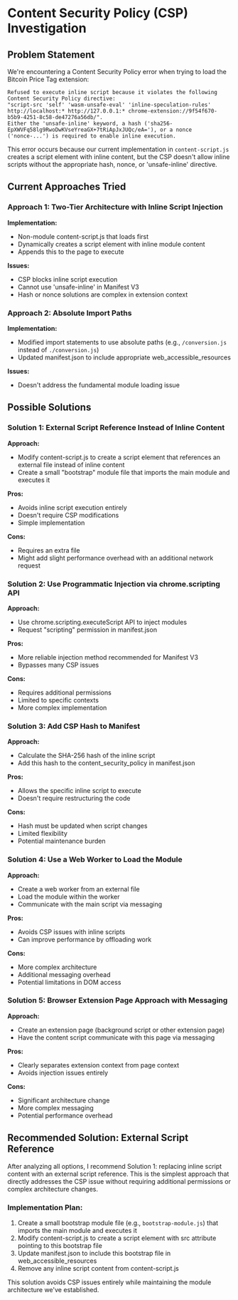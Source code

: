 # Content Security Policy (CSP) Investigation

## Problem Statement

We're encountering a Content Security Policy error when trying to load the Bitcoin Price Tag extension:

```
Refused to execute inline script because it violates the following Content Security Policy directive:
"script-src 'self' 'wasm-unsafe-eval' 'inline-speculation-rules' http://localhost:* http://127.0.0.1:* chrome-extension://9f54f670-b5b9-4251-8c58-de47276a56db/".
Either the 'unsafe-inline' keyword, a hash ('sha256-EpXWVFq58lg9RwoDwKVseYreaGX+7tRiApJxJUQc/eA='), or a nonce ('nonce-...') is required to enable inline execution.
```

This error occurs because our current implementation in `content-script.js` creates a script element with inline content, but the CSP doesn't allow inline scripts without the appropriate hash, nonce, or 'unsafe-inline' directive.

## Current Approaches Tried

### Approach 1: Two-Tier Architecture with Inline Script Injection

**Implementation:**

- Non-module content-script.js that loads first
- Dynamically creates a script element with inline module content
- Appends this to the page to execute

**Issues:**

- CSP blocks inline script execution
- Cannot use 'unsafe-inline' in Manifest V3
- Hash or nonce solutions are complex in extension context

### Approach 2: Absolute Import Paths

**Implementation:**

- Modified import statements to use absolute paths (e.g., `/conversion.js` instead of `./conversion.js`)
- Updated manifest.json to include appropriate web_accessible_resources

**Issues:**

- Doesn't address the fundamental module loading issue

## Possible Solutions

### Solution 1: External Script Reference Instead of Inline Content

**Approach:**

- Modify content-script.js to create a script element that references an external file instead of inline content
- Create a small "bootstrap" module file that imports the main module and executes it

**Pros:**

- Avoids inline script execution entirely
- Doesn't require CSP modifications
- Simple implementation

**Cons:**

- Requires an extra file
- Might add slight performance overhead with an additional network request

### Solution 2: Use Programmatic Injection via chrome.scripting API

**Approach:**

- Use chrome.scripting.executeScript API to inject modules
- Request "scripting" permission in manifest.json

**Pros:**

- More reliable injection method recommended for Manifest V3
- Bypasses many CSP issues

**Cons:**

- Requires additional permissions
- Limited to specific contexts
- More complex implementation

### Solution 3: Add CSP Hash to Manifest

**Approach:**

- Calculate the SHA-256 hash of the inline script
- Add this hash to the content_security_policy in manifest.json

**Pros:**

- Allows the specific inline script to execute
- Doesn't require restructuring the code

**Cons:**

- Hash must be updated when script changes
- Limited flexibility
- Potential maintenance burden

### Solution 4: Use a Web Worker to Load the Module

**Approach:**

- Create a web worker from an external file
- Load the module within the worker
- Communicate with the main script via messaging

**Pros:**

- Avoids CSP issues with inline scripts
- Can improve performance by offloading work

**Cons:**

- More complex architecture
- Additional messaging overhead
- Potential limitations in DOM access

### Solution 5: Browser Extension Page Approach with Messaging

**Approach:**

- Create an extension page (background script or other extension page)
- Have the content script communicate with this page via messaging

**Pros:**

- Clearly separates extension context from page context
- Avoids injection issues entirely

**Cons:**

- Significant architecture change
- More complex messaging
- Potential performance overhead

## Recommended Solution: External Script Reference

After analyzing all options, I recommend Solution 1: replacing inline script content with an external script reference. This is the simplest approach that directly addresses the CSP issue without requiring additional permissions or complex architecture changes.

### Implementation Plan:

1. Create a small bootstrap module file (e.g., `bootstrap-module.js`) that imports the main module and executes it
2. Modify content-script.js to create a script element with src attribute pointing to this bootstrap file
3. Update manifest.json to include this bootstrap file in web_accessible_resources
4. Remove any inline script content from content-script.js

This solution avoids CSP issues entirely while maintaining the module architecture we've established.
